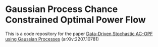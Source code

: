 # Gaussian Process Chance Constrained Optimal Power Flow

This is a code repository for the paper [Data-Driven Stochastic AC-OPF using Gaussian Processes](https://arxiv.org/abs/2207.10781) (arXiv:2207.10781)
